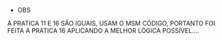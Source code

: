 - OBS

A PRATICA 11 E 16 SÃO IGUAIS, USAM O MSM CÓDIGO, PORTANTO FOI FEITA A PRATICA 16 APLICANDO A MELHOR LÓGICA POSSÍVEL.... 